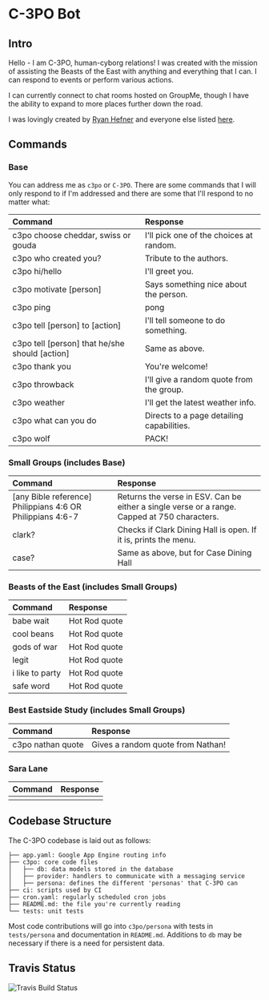# C-3PO Bot

## Intro

Hello - I am C-3PO, human-cyborg relations!  I was created with the mission of assisting the Beasts of the East with anything and everything that I can. I can respond to events or perform various actions.

I can currently connect to chat rooms hosted on GroupMe, though I have the ability to expand to more places further down the road.

I was lovingly created by [Ryan Hefner](http://r.hefner1.com) and everyone else listed [here](https://github.com/rhefner1/c3po/graphs/contributors).

## Commands
### Base

You can address me as `c3po` or `C-3PO`. There are some commands that I will only respond to if I'm addressed and there are some that I'll respond to no matter what:

| Command                                        | Response                                  |
|:-----------------------------------------------|:------------------------------------------|
| c3po choose cheddar, swiss or gouda            | I'll pick one of the choices at random.   |
| c3po who created you?                          | Tribute to the authors.                   |
| c3po hi/hello                                  | I'll greet you.                           |
| c3po motivate [person]                         | Says something nice about the person.     |
| c3po ping                                      | pong                                      |
| c3po tell [person] to [action]                 | I'll tell someone to do something.        |
| c3po tell [person] that he/she should [action] | Same as above.                            |
| c3po thank you                                 | You're welcome!                           |
| c3po throwback                                 | I'll give a random quote from the group.  |
| c3po weather                                   | I'll get the latest weather info.         |
| c3po what can you do                           | Directs to a page detailing capabilities. |
| c3po wolf                                      | PACK!                                     |

### Small Groups (includes Base)
| Command                                                    | Response                                                                                     |
|:-----------------------------------------------------------|:---------------------------------------------------------------------------------------------|
| [any Bible reference] Philippians 4:6 OR Philippians 4:6-7 | Returns the verse in ESV. Can be either a single verse or a range. Capped at 750 characters. |
| clark?                                                     | Checks if Clark Dining Hall is open. If it is, prints the menu.                              |
| case?                                                      | Same as above, but for Case Dining Hall                                                      |

### Beasts of the East (includes Small Groups)
| Command         | Response      |
|:----------------|:--------------|
| babe wait       | Hot Rod quote |
| cool beans      | Hot Rod quote |
| gods of war     | Hot Rod quote |
| legit           | Hot Rod quote |
| i like to party | Hot Rod quote |
| safe word       | Hot Rod quote |

### Best Eastside Study (includes Small Groups)
| Command           | Response                          |
|:------------------|:----------------------------------|
| c3po nathan quote | Gives a random quote from Nathan! |

### Sara Lane
| Command | Response |
|:--------|:---------|
|         |          |

## Codebase Structure
The C-3PO codebase is laid out as follows:

```
├── app.yaml: Google App Engine routing info
├── c3po: core code files
│   ├── db: data models stored in the database
│   ├── provider: handlers to communicate with a messaging service
│   ├── persona: defines the different 'personas' that C-3PO can
├── ci: scripts used by CI
├── cron.yaml: regularly scheduled cron jobs
├── README.md: the file you're currently reading
└── tests: unit tests
```

Most code contributions will go into `c3po/persona` with tests in `tests/persona` and documentation in `README.md`. Additions to `db` may be necessary if there is a need for persistent data.

## Travis Status
![Travis Build Status](https://api.travis-ci.org/rhefner1/c3po.svg)
